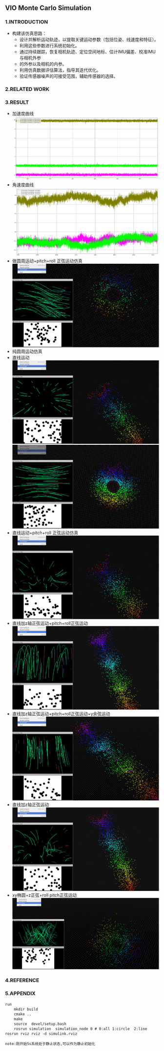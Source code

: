 <!--
 * @Descripttion: 
 * @version: 1.0
 * @Author: Tianfa
 * @Date: 2024-09-17 09:52:20
 * @LastEditors: Tianfa
 * @LastEditTime: 2024-09-18 05:16:55
-->
##  VIO Monte Carlo Simulation

### 1.INTRODUCTION
  - 构建该仿真思路：
    - 设计并解析运动轨迹，以提取关键运动参数（包括位姿、线速度和特征）。
    - 利用这些参数进行系统初始化。
    - 通过持续跟踪，恢复相机轨迹、定位空间地标、估计IMU偏差、校准IMU与相机外参 
    - 的外参以及相机的内参。
    - 利用仿真数据评估算法，指导其迭代优化。
    - 验证传感器噪声的可接受范围，辅助传感器的选择。

### 2.RELATED WORK

### 3.RESULT
- 加速度曲线
![img](https://github.com/TianfaYao/vio-simulation/blob/main/doc/img/acc_noise.png)
- 角速度曲线
![img](https://github.com/TianfaYao/vio-simulation/blob/main/doc/img/anguler.png)
- 做圆周运动+pitch+roll 正弦运动仿真
![img](https://github.com/TianfaYao/vio-simulation/blob/main/doc/img/circle.png)
- 纯圆周运动仿真
- 直线运动
![img](https://github.com/TianfaYao/vio-simulation/blob/main/doc/img/ol.png)
![img](https://github.com/TianfaYao/vio-simulation/blob/main/doc/img/ocircle.png)
- 直线运动+pitch+roll 正弦运动仿真
![img](https://github.com/TianfaYao/vio-simulation/blob/main/doc/img/l.png)
- 直线加z轴正弦运动+pitch+roll正弦运动
![img](https://github.com/TianfaYao/vio-simulation/blob/main/doc/img/lz.png)
- 直线加z轴正弦运动+pitch+roll正弦运动+y余弦运动
![img](https://github.com/TianfaYao/vio-simulation/blob/main/doc/img/yz_plot.png)
- 直线加z轴正弦运动
![img](https://github.com/TianfaYao/vio-simulation/blob/main/doc/img/z_plot.png)
- xy椭圆+z正弦+roll pitch正弦运动
![img](https://github.com/TianfaYao/vio-simulation/blob/main/doc/img/vio-simulink.png)

### 4.REFERENCE




### 5.APPENDIX


    run
        mkdir build 
        cmake ..
        make 
        source  devel/setup.bash 
        rosrun simulation  simulation_node 0 # 0:all 1:circle  2:line
    rosrun rviz rviz -d simulink.rviz

    note:刚开始5s系统处于静止状态,可以作为静止初始化